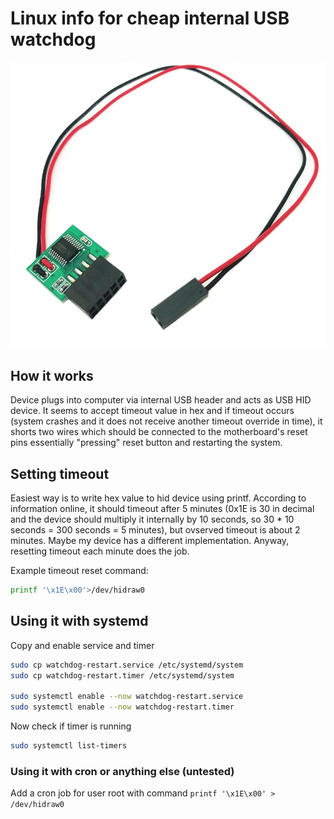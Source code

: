 # Linux info for cheap internal USB watchdog

![Device picture](internal-usb-watchdog.png)

## How it works

Device plugs into computer via internal USB header and acts as USB HID device. It seems to accept timeout value in hex and if timeout occurs (system crashes and it does not receive another timeout override in time), it shorts two wires which should be connected to the motherboard's reset pins essentially "pressing" reset button and restarting the system.

## Setting timeout

Easiest way is to write hex value to hid device using printf. According to information online, it should timeout after 5 minutes (0x1E is 30 in decimal and the device should multiply it internally by 10 seconds, so 30 * 10 seconds = 300 seconds = 5 minutes), but ovserved timeout is about 2 minutes. Maybe my device has a different implementation. Anyway, resetting timeout each minute does the job.

Example timeout reset command:

```bash
printf '\x1E\x00'>/dev/hidraw0
```

## Using it with systemd

Copy and enable service and timer

```bash
sudo cp watchdog-restart.service /etc/systemd/system
sudo cp watchdog-restart.timer /etc/systemd/system

sudo systemctl enable --now watchdog-restart.service
sudo systemctl enable --now watchdog-restart.timer
```

Now check if timer is running

```bash
sudo systemctl list-timers
```

### Using it with cron or anything else (untested)

Add a cron job for user root with command `printf '\x1E\x00' > /dev/hidraw0`
